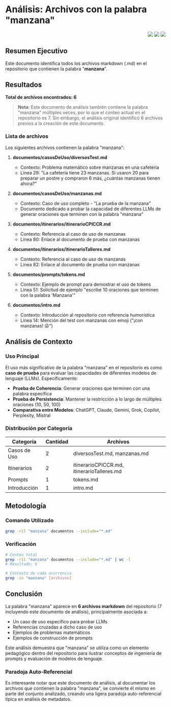 # Análisis: Archivos con la palabra "manzana"

<div align=right>

[![](https://img.shields.io/badge/-inicio-FFF?style=flat&logo=Emlakjet&logoColor=black)](/README.md)
[![](https://img.shields.io/badge/-introducción-FFF?style=flat)](/documentos/intro.md)
[![](https://img.shields.io/badge/-repositorio-FFF?style=flat&logo=github)](/../../)

</div>

## Resumen Ejecutivo

Este documento identifica todos los archivos markdown (.md) en el repositorio que contienen la palabra "**manzana**".

## Resultados

**Total de archivos encontrados: 6**

> **Nota**: Este documento de análisis también contiene la palabra "manzana" múltiples veces, por lo que el conteo actual en el repositorio es 7. Sin embargo, el análisis original identificó 6 archivos previos a la creación de este documento.

### Lista de archivos

Los siguientes archivos contienen la palabra "manzana":

1. **documentos/casosDeUso/diversosTest.md**
   - Contexto: Problema matemático sobre manzanas en una cafetería
   - Línea 29: "La cafetería tiene 23 manzanas. Si usaron 20 para preparar un postre y compraron 6 más, ¿cuántas manzanas tienen ahora?"

2. **documentos/casosDeUso/manzanas.md**
   - Contexto: Caso de uso completo - "La prueba de la manzana"
   - Documento dedicado a probar la capacidad de diferentes LLMs de generar oraciones que terminen con la palabra "manzana"

3. **documentos/itinerarios/itinerarioCPICCR.md**
   - Contexto: Referencia al caso de uso de manzanas
   - Línea 80: Enlace al documento de prueba con manzanas

4. **documentos/itinerarios/itinerarioTalleres.md**
   - Contexto: Referencia al caso de uso de manzanas
   - Línea 82: Enlace al documento de prueba con manzanas

5. **documentos/prompts/tokens.md**
   - Contexto: Ejemplo de prompt para demostrar el uso de tokens
   - Línea 51: Solicitud de ejemplo "escribe 10 oraciones que terminen con la palabra 'Manzana'"

6. **documentos/intro.md**
   - Contexto: Introducción al repositorio con referencia humorística
   - Línea 14: Mención del test con manzanas con emoji ("¡con manzanas! 😜")

## Análisis de Contexto

### Uso Principal
El uso más significativo de la palabra "manzana" en el repositorio es como **caso de prueba** para evaluar las capacidades de diferentes modelos de lenguaje (LLMs). Específicamente:

- **Prueba de Coherencia**: Generar oraciones que terminen con una palabra específica
- **Prueba de Persistencia**: Mantener la restricción a lo largo de múltiples oraciones (10, 50, 100)
- **Comparativa entre Modelos**: ChatGPT, Claude, Gemini, Grok, Copilot, Perplexity, Mistral

### Distribución por Categoría

| Categoría | Cantidad | Archivos |
|-----------|----------|----------|
| Casos de Uso | 2 | diversosTest.md, manzanas.md |
| Itinerarios | 2 | itinerarioCPICCR.md, itinerarioTalleres.md |
| Prompts | 1 | tokens.md |
| Introducción | 1 | intro.md |

## Metodología

### Comando Utilizado
```bash
grep -ril "manzana" documentos --include="*.md"
```

### Verificación
```bash
# Conteo total
grep -ril "manzana" documentos --include="*.md" | wc -l
# Resultado: 6

# Contexto de cada ocurrencia
grep -in "manzana" [archivos] 
```

## Conclusión

La palabra "manzana" aparece en **6 archivos markdown** del repositorio (7 incluyendo este documento de análisis), principalmente asociada a:
- Un caso de uso específico para probar LLMs
- Referencias cruzadas a dicho caso de uso
- Ejemplos de problemas matemáticos
- Ejemplos de construcción de prompts

Este análisis demuestra que "manzana" se utiliza como un elemento pedagógico dentro del repositorio para ilustrar conceptos de ingeniería de prompts y evaluación de modelos de lenguaje.

### Paradoja Auto-Referencial

Es interesante notar que este documento de análisis, al documentar los archivos que contienen la palabra "manzana", se convierte él mismo en parte del conjunto analizado, creando una ligera paradoja auto-referencial típica en análisis de metadatos.
